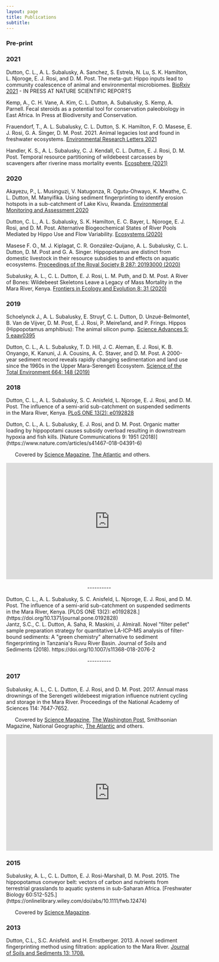 ```yaml
---
layout: page
title: Publications
subtitle: 
---
```


### Pre-print



### 2021

Dutton, C. L., A. L. Subalusky, A. Sanchez, S. Estrela, N. Lu, S. K. Hamilton, L. Njoroge, E. J. Rosi, and D. M. Post. 
The meta-gut: Hippo inputs lead to community coalescence of animal and environmental microbiomes. [BioRxiv 2021](https://www.biorxiv.org/content/10.1101/2021.04.06.438626v1) - IN PRESS AT NATURE SCIENTIFIC REPORTS

Kemp, A., C. H. Vane, A. Kim, C. L. Dutton, A. Subalusky, S. Kemp, A. Parnell. Fecal steroids as a potential tool for conservation paleobiology in East Africa. In Press at Biodiversity and Conservation. 

Frauendorf, T., A. L. Subalusky, C. L. Dutton, S. K. Hamilton, F. O. Masese, E. J. Rosi, G. A. Singer, D. M. Post. 2021. Animal legacies lost and found in freshwater ecosystems. [Environmental Research Letters 2021](https://iopscience.iop.org/article/10.1088/1748-9326/ac2cb0)

Handler, K. S., A. L. Subalusky, C. J. Kendall, C. L. Dutton, E. J. Rosi, D. M. Post. 
Temporal resource partitioning of wildebeest carcasses by scavengers after riverine mass mortality events. 
[Ecosphere (2021)](https://doi.org/10.1002/ecs2.3326)

### 2020

Akayezu, P., L. Musinguzi, V. Natugonza, R. Ogutu-Ohwayo, K. Mwathe, C. L. Dutton, M. Manyifika. 
Using sediment fingerprinting to identify erosion hotspots in a sub-catchment of Lake Kivu, Rwanda. 
[Environmental Monitoring and Assessment 2020](https://doi.org/10.1007/s10661-020-08774-5)

Dutton, C. L., A. L. Subalusky, S. K. Hamilton, E. C. Bayer, L. Njoroge, E. J. Rosi, and D. M. Post.
Alternative Biogeochemical States of River Pools Mediated by Hippo Use and Flow Variability.
[Ecosystems (2020)](https://doi.org/10.1007/s10021-020-00518-3)

Masese F. O., M. J. Kiplagat, C. R. González-Quijano, A. L. Subalusky, C. L. Dutton, D. M. Post and G. A. Singer.
Hippopotamus are distinct from domestic livestock in their resource subsidies to and effects on aquatic ecosystems.
[Proceedings of the Royal Society B 287: 20193000 (2020)](https://doi.org/10.1098/rspb.2019.3000)

Subalusky, A. L., C. L. Dutton, E. J. Rosi, L. M. Puth, and D. M. Post.
A River of Bones: Wildebeest Skeletons Leave a Legacy of Mass Mortality in the Mara River, Kenya.
[Frontiers in Ecology and Evolution 8: 31 (2020)](https://doi.org/10.3389/fevo.2020.00031)

### 2019

Schoelynck J., A. L. Subalusky, E. Struyf, C. L. Dutton, D. Unzué-Belmonte1, B. Van de Vijver, D. M. Post, E. J. Rosi, P. Meire1and, and P. Frings.
Hippos (Hippopotamus amphibius): The animal silicon pump.
[Science Advances 5: 5 eaav0395](https://advances.sciencemag.org/content/5/5/eaav0395)

Dutton, C. L., A. L. Subalusky, T. D. Hill, J. C. Aleman, E. J. Rosi, K. B. Onyango, K. Kanuni, J. A. Cousins, A. C. Staver, and D. M. Post.
A 2000-year sediment record reveals rapidly changing sedimentation and land use since the 1960s in the Upper Mara-Serengeti Ecosystem.
[Science of the Total Environment 664: 148 (2019)](https://doi.org/10.1016/j.scitotenv.2019.01.421)

### 2018
Dutton, C. L., A. L. Subalusky, S. C. Anisfeld, L. Njoroge, E. J. Rosi, and D. M. Post.
The influence of a semi-arid sub-catchment on suspended sediments in the Mara River, Kenya.
[PLoS ONE 13(2): e0192828](https://doi.org/10.1371/journal.pone.0192828)


<div data-badge-popover="right" data-badge-type="2" data-doi="10.1038/s41467-018-04391-6" class="altmetric-embed"></div>Dutton, C. L., A. L. Subalusky, E. J. Rosi, and D. M. Post.
Organic matter loading by hippopotami causes subsidy overload resulting in downstream hypoxia and fish kills.
[Nature Communications 9: 1951 (2018)](https://www.nature.com/articles/s41467-018-04391-6)

&nbsp;&nbsp;&nbsp;&nbsp;&nbsp;&nbsp;Covered by [Science Magazine](http://www.sciencemag.org/news/2018/05/excess-hippo-dung-may-be-harming-aquatic-species-across-africa), [The Atlantic](https://www.theatlantic.com/science/archive/2018/05/hippos-poop-so-much-that-sometimes-all-the-fish-die/560486/) and others.
<div align="center"><iframe width="560" height="315" src="https://www.youtube.com/embed/Th8yFC6c03c?rel=0" frameborder="0" allow="autoplay; encrypted-media" allowfullscreen></iframe></div> 
<p align="center"> ---------- </p>

<div data-badge-popover="right" data-badge-type="2" data-doi="https://doi.org/10.1371/journal.pone.0192828" class="altmetric-embed"></div>Dutton, C. L., A. L. Subalusky, S. C. Anisfeld, L. Njoroge, E. J.  Rosi, and D. M. Post.
The influence of a semi-arid sub-catchment on suspended sediments in the Mara River, Kenya.
[PLOS ONE 13(2): e0192828.](https://doi.org/10.1371/journal.pone.0192828)

<div data-badge-popover="top" data-badge-type="2" data-doi="https://link.springer.com/article/10.1007/s11368-018-2076-2" data-hide-no-mentions="true" class="altmetric-embed"></div>Jantz, S.C., C. L. Dutton, A. Saha, R. Maskini, J. Almirall.  Novel "filter pellet" sample preparation strategy for quantitative LA-ICP-MS analysis of filter-bound sediments: A "green chemistry" alternative to sediment fingerprinting in Tanzania's Ruvu River Basin.  Journal of Soils and Sediments (2018). https://doi.org/10.1007/s11368-018-2076-2

<p align="center"> ---------- </p>

### 2017
<div data-badge-popover="right" data-badge-type="2" data-doi="10.1073/pnas.1614778114" class="altmetric-embed"></div>
Subalusky, A. L., C. L. Dutton, E. J. Rosi, and D. M. Post. 2017. Annual mass drownings of the Serengeti wildebeest migration influence nutrient cycling and storage in the Mara River. Proceedings of the National Academy of Sciences 114: 7647-7652.  

&nbsp;&nbsp;&nbsp;&nbsp;&nbsp;&nbsp;Covered by [Science Magazine](http://www.sciencemag.org/news/2017/06/every-year-thousands-drowned-wildebeest-feed-african-ecosystem), [The Washington Post](https://www.washingtonpost.com/news/animalia/wp/2017/06/19/six-thousand-wildebeest-die-in-a-serengeti-river-every-year-heres-why-thats-a-good-thing/?utm_term=.d3df2391356d), Smithsonian Magazine, National Geographic, [The Atlantic](https://www.theatlantic.com/science/archive/2017/06/how-the-mass-drownings-of-wildebeest-feed-the-serengeti/530799/) and others.

<div align="center"><iframe width="560" height="315" src="https://www.youtube.com/embed/ppIMJtQL5lg?rel=0" frameborder="0" allow="autoplay; encrypted-media" allowfullscreen></iframe></div> 

### 2015
<div data-badge-popover="right" data-badge-type="2" data-doi="10.1111/fwb.12474 " class="altmetric-embed"></div>
Subalusky, A. L., C. L. Dutton, E. J. Rosi-Marshall, D. M. Post. 2015. The hippopotamus conveyor belt: vectors of carbon and nutrients from terrestrial grasslands to aquatic systems in sub-Saharan Africa. [Freshwater Biology 60:512-525.](https://onlinelibrary.wiley.com/doi/abs/10.1111/fwb.12474)

&nbsp;&nbsp;&nbsp;&nbsp;&nbsp;&nbsp;Covered by [Science Magazine](http://science.sciencemag.org/content/346/6211/802).

### 2013

Dutton, C.L., S.C. Anisfeld. and H. Ernstberger.  2013.  A novel sediment fingerprinting method using filtration: application to the Mara River.  [Journal of Soils and Sediments 13: 1708.](https://link.springer.com/article/10.1007/s11368-013-0725-z)


<script type='text/javascript' src='https://d1bxh8uas1mnw7.cloudfront.net/assets/embed.js'></script>

